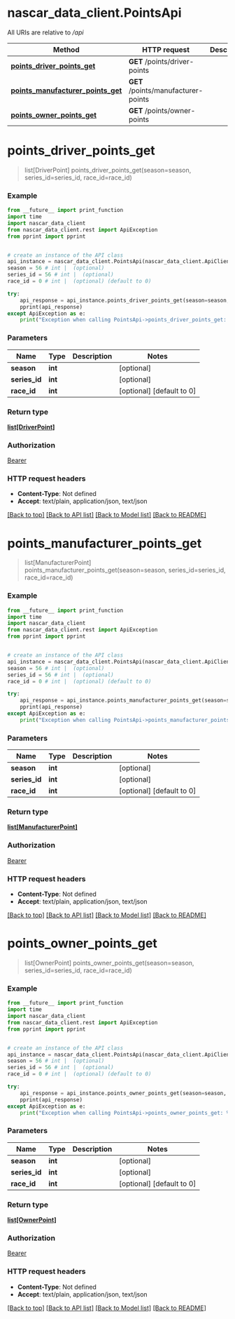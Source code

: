# nascar_data_client.PointsApi

All URIs are relative to */api*

Method | HTTP request | Description
------------- | ------------- | -------------
[**points_driver_points_get**](PointsApi.md#points_driver_points_get) | **GET** /points/driver-points | 
[**points_manufacturer_points_get**](PointsApi.md#points_manufacturer_points_get) | **GET** /points/manufacturer-points | 
[**points_owner_points_get**](PointsApi.md#points_owner_points_get) | **GET** /points/owner-points | 

# **points_driver_points_get**
> list[DriverPoint] points_driver_points_get(season=season, series_id=series_id, race_id=race_id)



### Example
```python
from __future__ import print_function
import time
import nascar_data_client
from nascar_data_client.rest import ApiException
from pprint import pprint


# create an instance of the API class
api_instance = nascar_data_client.PointsApi(nascar_data_client.ApiClient(configuration))
season = 56 # int |  (optional)
series_id = 56 # int |  (optional)
race_id = 0 # int |  (optional) (default to 0)

try:
    api_response = api_instance.points_driver_points_get(season=season, series_id=series_id, race_id=race_id)
    pprint(api_response)
except ApiException as e:
    print("Exception when calling PointsApi->points_driver_points_get: %s\n" % e)
```

### Parameters

Name | Type | Description  | Notes
------------- | ------------- | ------------- | -------------
 **season** | **int**|  | [optional] 
 **series_id** | **int**|  | [optional] 
 **race_id** | **int**|  | [optional] [default to 0]

### Return type

[**list[DriverPoint]**](DriverPoint.md)

### Authorization

[Bearer](../README.md#Bearer)

### HTTP request headers

 - **Content-Type**: Not defined
 - **Accept**: text/plain, application/json, text/json

[[Back to top]](#) [[Back to API list]](../README.md#documentation-for-api-endpoints) [[Back to Model list]](../README.md#documentation-for-models) [[Back to README]](../README.md)

# **points_manufacturer_points_get**
> list[ManufacturerPoint] points_manufacturer_points_get(season=season, series_id=series_id, race_id=race_id)



### Example
```python
from __future__ import print_function
import time
import nascar_data_client
from nascar_data_client.rest import ApiException
from pprint import pprint


# create an instance of the API class
api_instance = nascar_data_client.PointsApi(nascar_data_client.ApiClient(configuration))
season = 56 # int |  (optional)
series_id = 56 # int |  (optional)
race_id = 0 # int |  (optional) (default to 0)

try:
    api_response = api_instance.points_manufacturer_points_get(season=season, series_id=series_id, race_id=race_id)
    pprint(api_response)
except ApiException as e:
    print("Exception when calling PointsApi->points_manufacturer_points_get: %s\n" % e)
```

### Parameters

Name | Type | Description  | Notes
------------- | ------------- | ------------- | -------------
 **season** | **int**|  | [optional] 
 **series_id** | **int**|  | [optional] 
 **race_id** | **int**|  | [optional] [default to 0]

### Return type

[**list[ManufacturerPoint]**](ManufacturerPoint.md)

### Authorization

[Bearer](../README.md#Bearer)

### HTTP request headers

 - **Content-Type**: Not defined
 - **Accept**: text/plain, application/json, text/json

[[Back to top]](#) [[Back to API list]](../README.md#documentation-for-api-endpoints) [[Back to Model list]](../README.md#documentation-for-models) [[Back to README]](../README.md)

# **points_owner_points_get**
> list[OwnerPoint] points_owner_points_get(season=season, series_id=series_id, race_id=race_id)



### Example
```python
from __future__ import print_function
import time
import nascar_data_client
from nascar_data_client.rest import ApiException
from pprint import pprint


# create an instance of the API class
api_instance = nascar_data_client.PointsApi(nascar_data_client.ApiClient(configuration))
season = 56 # int |  (optional)
series_id = 56 # int |  (optional)
race_id = 0 # int |  (optional) (default to 0)

try:
    api_response = api_instance.points_owner_points_get(season=season, series_id=series_id, race_id=race_id)
    pprint(api_response)
except ApiException as e:
    print("Exception when calling PointsApi->points_owner_points_get: %s\n" % e)
```

### Parameters

Name | Type | Description  | Notes
------------- | ------------- | ------------- | -------------
 **season** | **int**|  | [optional] 
 **series_id** | **int**|  | [optional] 
 **race_id** | **int**|  | [optional] [default to 0]

### Return type

[**list[OwnerPoint]**](OwnerPoint.md)

### Authorization

[Bearer](../README.md#Bearer)

### HTTP request headers

 - **Content-Type**: Not defined
 - **Accept**: text/plain, application/json, text/json

[[Back to top]](#) [[Back to API list]](../README.md#documentation-for-api-endpoints) [[Back to Model list]](../README.md#documentation-for-models) [[Back to README]](../README.md)

